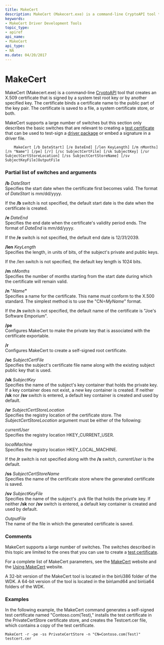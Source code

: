 ```yaml
---
title: MakeCert
description: MakeCert (Makecert.exe) is a command-line CryptoAPI tool that creates an X.509 certificate that is signed by a system test root key or by another specified key.
keywords:
- MakeCert Driver Development Tools
topic_type:
- apiref
api_name:
- MakeCert
api_type:
- NA
ms.date: 04/20/2017
---
```


# MakeCert


MakeCert (Makecert.exe) is a command-line [CryptoAPI](/windows/win32/seccrypto/cryptography-portal) tool that creates an X.509 certificate that is signed by a system test root key or by another specified key. The certificate binds a certificate name to the public part of the key pair. The certificate is saved to a file, a system certificate store, or both.

MakeCert supports a large number of switches but this section only describes the basic switches that are relevant to creating a [test certificate](../install/makecert-test-certificate.md) that can be used to test-sign a [driver package](../install/driver-packages.md) or embed a signature in a driver file.

```
    MakeCert [/b DateStart] [/e DateEnd] [/len KeyLength] [/m nMonths] [/n "Name"] [/pe] [/r] [/sc SubjectCertFile] [/sk SubjectKey] [/sr SubjectCertStoreLocation] [/ss SubjectCertStoreName] [/sv SubjectKeyFile]OutputFile
```

### <span id="partial_list_of_switches_and_arguments"></span><span id="PARTIAL_LIST_OF_SWITCHES_AND_ARGUMENTS"></span>Partial list of switches and arguments

<span id="_b_DateStart"></span><span id="_b_datestart"></span><span id="_B_DATESTART"></span>**/b** *DateStart*  
Specifies the start date when the certificate first becomes valid. The format of *DateStart* is mm/dd/yyyy.

If the **/b** switch is not specified, the default start date is the date when the certificate is created.

<span id="_e_DateEnd"></span><span id="_e_dateend"></span><span id="_E_DATEEND"></span>**/e** *DateEnd*  
Specifies the end date when the certificate's validity period ends. The format of *DateEnd* is mm/dd/yyyy.

If the **/e** switch is not specified, the default end date is 12/31/2039.

<span id="_len_KeyLength"></span><span id="_len_keylength"></span><span id="_LEN_KEYLENGTH"></span>**/len** *KeyLength*  
Specifies the length, in units of bits, of the subject's private and public keys.

If the /len switch is not specified, the default key length is 1024 bits.

<span id="_m_nMonths"></span><span id="_m_nmonths"></span><span id="_M_NMONTHS"></span>**/m** *nMonths*  
Specifies the number of months starting from the start date during which the certificate will remain valid.

<span id="_n__Name_"></span><span id="_n__name_"></span><span id="_N__NAME_"></span>**/n** "<em>Name</em>**"**  
Specifies a name for the certificate. This name must conform to the X.500 standard. The simplest method is to use the "CN=*MyName*" format.

If the **/n** switch is not specified, the default name of the certificate is "Joe's Software Emporium".

<span id="_pe"></span><span id="_PE"></span>**/pe**  
Configures MakeCert to make the private key that is associated with the certificate exportable.

<span id="_r"></span><span id="_R"></span>**/r**  
Configures MakeCert to create a self-signed root certificate.

<span id="_sc_SubjectCertFile"></span><span id="_sc_subjectcertfile"></span><span id="_SC_SUBJECTCERTFILE"></span>**/sc** *SubjectCertFile*  
Specifies the subject's certificate file name along with the existing subject public key that is used.

<span id="_sk_SubjectKey"></span><span id="_sk_subjectkey"></span><span id="_SK_SUBJECTKEY"></span>**/sk** *SubjectKey*  
Specifies the name of the subject's key container that holds the private key. If a key container does not exist, a new key container is created. If neither **/sk** nor **/sv** switch is entered, a default key container is created and used by default.

<span id="_sr_SubjectCertStoreLocation"></span><span id="_sr_subjectcertstorelocation"></span><span id="_SR_SUBJECTCERTSTORELOCATION"></span>**/sr** *SubjectCertStoreLocation*  
Specifies the registry location of the certificate store. The *SubjectCertStoreLocation* argument must be either of the following:

<span id="currentUser"></span><span id="currentuser"></span><span id="CURRENTUSER"></span>*currentUser*  
Specifies the registry location HKEY\_CURRENT\_USER.

<span id="localMachine"></span><span id="localmachine"></span><span id="LOCALMACHINE"></span>*localMachine*  
Specifies the registry location HKEY\_LOCAL\_MACHINE.

If the **/r** switch is not specified along with the **/s** switch, *currentUser* is the default.

<span id="_ss_SubjectCertStoreName"></span><span id="_ss_subjectcertstorename"></span><span id="_SS_SUBJECTCERTSTORENAME"></span>**/ss** *SubjectCertStoreName*  
Specifies the name of the certificate store where the generated certificate is saved.

<span id="_sv_SubjectKeyFile"></span><span id="_sv_subjectkeyfile"></span><span id="_SV_SUBJECTKEYFILE"></span>**/sv** *SubjectKeyFile*  
Specifies the name of the subject's .pvk file that holds the private key. If neither **/sk** nor **/sv** switch is entered, a default key container is created and used by default.

<span id="OutputFile"></span><span id="outputfile"></span><span id="OUTPUTFILE"></span>*OutputFile*  
The name of the file in which the generated certificate is saved.

### <span id="comments"></span><span id="COMMENTS"></span>Comments

MakeCert supports a large number of switches. The switches described in this topic are limited to the ones that you can use to create a [test certificate](../install/makecert-test-certificate.md).

For a complete list of MakeCert parameters, see the [MakeCert](/windows/win32/seccrypto/makecert) website and the [Using MakeCert](/windows/win32/seccrypto/using-makecert) website.

A 32-bit version of the MakeCert tool is located in the bin\\i386 folder of the WDK. A 64-bit version of the tool is located in the bin\\amd64 and bin\\ia64 folders of the WDK.

### <span id="examples"></span><span id="EXAMPLES"></span>Examples

In the following example, the MakeCert command generates a self-signed test certificate named "Contoso.com(Test)," installs the test certificate in the PrivateCertStore certificate store, and creates the Testcert.cer file, which contains a copy of the test certificate.

```
MakeCert -r -pe -ss PrivateCertStore -n "CN=Contoso.com(Test)" testcert.cer
```

 


